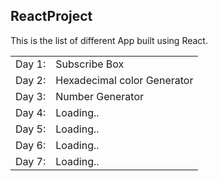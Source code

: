 ## ReactProject
  This is the list of different App built using React. 
<table >
<tr>
<td>Day 1:</td> <td>Subscribe Box</td>
<tr>
<tr>
<td>Day 2:</td> <td>Hexadecimal color Generator</td>
<tr>
<tr>
<td>Day 3:</td> <td>Number Generator</td>
<tr>
<tr>
<td>Day 4:</td> <td>Loading..</td>
<tr>
<tr>
<td>Day 5:</td> <td>Loading..</td>
<tr>
<tr>
<td>Day 6:</td> <td>Loading..</td>
<tr><tr>
<td>Day 7:</td> <td>Loading..</td>
<tr>
</table>
